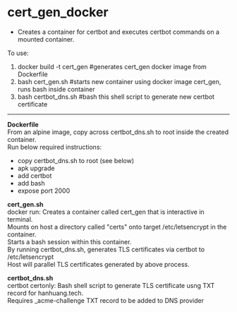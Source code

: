 # cert_gen_docker
- Creates a container for certbot and executes certbot commands on a mounted container.  
  
To use:  
1. docker build -t cert_gen    #generates cert_gen docker image from Dockerfile  
2. bash cert_gen.sh    #starts new container using docker image cert_gen, runs bash inside container  
3. bash certbot_dns.sh    #bash this shell script to generate new certbot certificate  
***
**Dockerfile**  
From an alpine image, copy across certbot_dns.sh to root inside the created container.  
Run below required instructions:  
- copy certbot_dns.sh to root (see below)
- apk upgrade  
- add certbot  
- add bash  
- expose port 2000  
  
**cert_gen.sh**  
docker run: Creates a container called cert_gen that is interactive in terminal.  
Mounts on host a directory called "certs" onto target /etc/letsencrypt in the container.  
Starts a bash session within this container.  
By running certbot_dns.sh, generates TLS certificates via certbot to /etc/letsencrypt  
Host will parallel TLS certificates generated by above process.  
  
**certbot_dns.sh**  
certbot certonly: Bash shell script to generate TLS certificate usng TXT record for hanhuang.tech.  
Requires _acme-challenge TXT record to be added to DNS provider  
